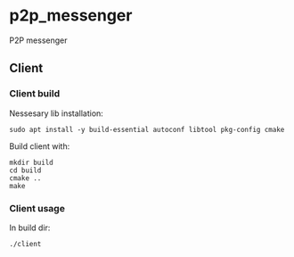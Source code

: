 # p2p_messenger
P2P messenger

## Client
### Client build

Nessesary lib installation:
```
sudo apt install -y build-essential autoconf libtool pkg-config cmake
```

Build client with:
```
mkdir build
cd build
cmake ..
make
```

### Client usage

In build dir:
```
./client
```

